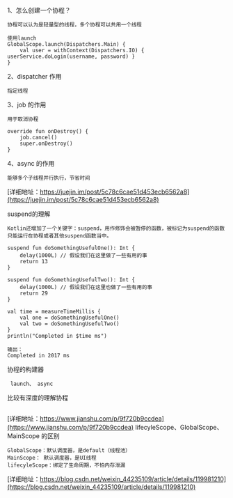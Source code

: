 
1、怎么创建一个协程？
```
协程可以认为是轻量型的线程，多个协程可以共用一个线程

使用launch
GlobalScope.launch(Dispatchers.Main) {
    val user = withContext(Dispatchers.IO) { userService.doLogin(username, password) }
}
```
2、dispatcher 作用
```
指定线程

```
3、job 的作用
```
用于取消协程

override fun onDestroy() {
    job.cancel()
    super.onDestroy()
}
```
4、async 的作用
```
能够多个子线程并行执行，节省时间
```
[详细地址：https://juejin.im/post/5c78c6cae51d453ecb6562a8](https://juejin.im/post/5c78c6cae51d453ecb6562a8)

suspend的理解
```
Kotlin还增加了一个关键字：suspend，用作修饰会被暂停的函数，被标记为suspend的函数
只能运行在协程或者其他suspend函数当中。

suspend fun doSomethingUsefulOne(): Int {
    delay(1000L) // 假设我们在这里做了一些有用的事
    return 13
}

suspend fun doSomethingUsefulTwo(): Int {
    delay(1000L) // 假设我们在这里也做了一些有用的事
    return 29
}

val time = measureTimeMillis {
    val one = doSomethingUsefulOne()
    val two = doSomethingUsefulTwo()
}
println("Completed in $time ms")

输出：
Completed in 2017 ms
```
协程的构建器
```
 launch、 async
```


比较有深度的理解协程
```
```
[详细地址：https://www.jianshu.com/p/9f720b9ccdea](https://www.jianshu.com/p/9f720b9ccdea)
lifecyleScope、GlobalScope、MainScope 的区别
```
GlobalScope：默认调度器，是default（线程池）
MainScope： 默认调度器，是UI线程
lifecyleScope：绑定了生命周期，不怕内存泄漏

```
[详细地址：https://blog.csdn.net/weixin_44235109/article/details/119981210](https://blog.csdn.net/weixin_44235109/article/details/119981210)


